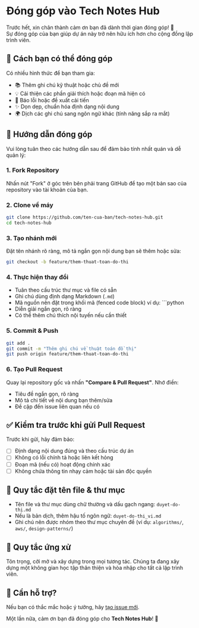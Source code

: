 # Đóng góp vào Tech Notes Hub

Trước hết, xin chân thành cảm ơn bạn đã dành thời gian đóng góp! 🎉  
Sự đóng góp của bạn giúp dự án này trở nên hữu ích hơn cho cộng đồng lập trình viên.

## 🚀 Cách bạn có thể đóng góp

Có nhiều hình thức để bạn tham gia:

- 📚 Thêm ghi chú kỹ thuật hoặc chủ đề mới
- 💡 Cải thiện các phần giải thích hoặc đoạn mã hiện có
- 🐛 Báo lỗi hoặc đề xuất cải tiến
- ✨ Dọn dẹp, chuẩn hóa định dạng nội dung
- 🌍 Dịch các ghi chú sang ngôn ngữ khác (tính năng sắp ra mắt)

## 📝 Hướng dẫn đóng góp

Vui lòng tuân theo các hướng dẫn sau để đảm bảo tính nhất quán và dễ quản lý:

### 1. Fork Repository

Nhấn nút "Fork" ở góc trên bên phải trang GitHub để tạo một bản sao của repository vào tài khoản của bạn.

### 2. Clone về máy

```bash
git clone https://github.com/ten-cua-ban/tech-notes-hub.git
cd tech-notes-hub
```

### 3. Tạo nhánh mới

Đặt tên nhánh rõ ràng, mô tả ngắn gọn nội dung bạn sẽ thêm hoặc sửa:

```bash
git checkout -b feature/them-thuat-toan-do-thi
```

### 4. Thực hiện thay đổi

* Tuân theo cấu trúc thư mục và file có sẵn
* Ghi chú dùng định dạng Markdown (`.md`)
* Mã nguồn nên đặt trong khối mã (fenced code block) ví dụ: \`\`\`python
* Diễn giải ngắn gọn, rõ ràng
* Có thể thêm chú thích nội tuyến nếu cần thiết

### 5. Commit & Push

```bash
git add .
git commit -m "Thêm ghi chú về thuật toán đồ thị"
git push origin feature/them-thuat-toan-do-thi
```

### 6. Tạo Pull Request

Quay lại repository gốc và nhấn **"Compare & Pull Request"**. Nhớ điền:

* Tiêu đề ngắn gọn, rõ ràng
* Mô tả chi tiết về nội dung bạn thêm/sửa
* Đề cập đến issue liên quan nếu có

## ✅ Kiểm tra trước khi gửi Pull Request

Trước khi gửi, hãy đảm bảo:

* [ ] Định dạng nội dung đúng và theo cấu trúc dự án
* [ ] Không có lỗi chính tả hoặc liên kết hỏng
* [ ] Đoạn mã (nếu có) hoạt động chính xác
* [ ] Không chứa thông tin nhạy cảm hoặc tài sản độc quyền

## 📁 Quy tắc đặt tên file & thư mục

* Tên file và thư mục dùng chữ thường và dấu gạch ngang: `duyet-do-thi.md`
* Nếu là bản dịch, thêm hậu tố ngôn ngữ: `duyet-do-thi_vi.md`
* Ghi chú nên được nhóm theo thư mục chuyên đề (ví dụ: `algorithms/`, `aws/`, `design-patterns/`)

## 🤝 Quy tắc ứng xử

Tôn trọng, cởi mở và xây dựng trong mọi tương tác. Chúng ta đang xây dựng một không gian học tập thân thiện và hòa nhập cho tất cả lập trình viên.

## 📩 Cần hỗ trợ?

Nếu bạn có thắc mắc hoặc ý tưởng, hãy [tạo issue mới](https://github.com/tech-notes-hub/tech-notes/issues).

Một lần nữa, cảm ơn bạn đã đóng góp cho **Tech Notes Hub**! 🙌
